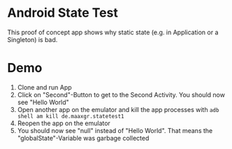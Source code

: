 # Android State Test

This proof of concept app shows why static state (e.g. in Application or a Singleton) is bad.

# Demo
1. Clone and run App
2. Click on "Second"-Button to get to the Second Activity. You should now see "Hello World"
3. Open another app on the emulator and kill the app processes with `adb shell am kill de.maaxgr.statetest1`
4. Reopen the app on the emulator
5. You should now see "null" instead of "Hello World". That means the "globalState"-Variable was garbage collected